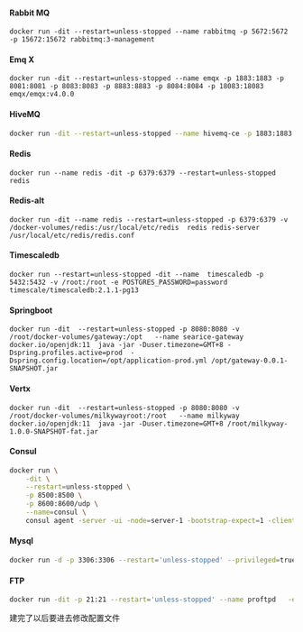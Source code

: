 #### Rabbit MQ

```shell
docker run -dit --restart=unless-stopped --name rabbitmq -p 5672:5672 -p 15672:15672 rabbitmq:3-management
```

#### Emq X

```shell
docker run -dit --restart=unless-stopped --name emqx -p 1883:1883 -p 8081:8081 -p 8083:8083 -p 8883:8883 -p 8084:8084 -p 18083:18083 emqx/emqx:v4.0.0
```

#### HiveMQ

```bash
docker run -dit --restart=unless-stopped --name hivemq-ce -p 1883:1883 -v /home/shawn/docker-volumes/hivemq-ce:/mnt  hivemq/hivemq-ce
```

#### Redis

```shell 
docker run --name redis -dit -p 6379:6379 --restart=unless-stopped redis
```

#### Redis-alt
```shell
docker run -dit --name redis --restart=unless-stopped -p 6379:6379 -v /docker-volumes/redis:/usr/local/etc/redis  redis redis-server /usr/local/etc/redis/redis.conf
```

#### Timescaledb

```shell
docker run --restart=unless-stopped -dit --name  timescaledb -p 5432:5432 -v /root:/root -e POSTGRES_PASSWORD=password timescale/timescaledb:2.1.1-pg13
```

#### Springboot

```shell
docker run -dit  --restart=unless-stopped -p 8080:8080 -v /root/docker-volumes/gateway:/opt   --name searice-gateway  docker.io/openjdk:11  java -jar -Duser.timezone=GMT+8 -Dspring.profiles.active=prod  -Dspring.config.location=/opt/application-prod.yml /opt/gateway-0.0.1-SNAPSHOT.jar

```

#### Vertx

```shell
docker run -dit  --restart=unless-stopped -p 8080:8080 -v /root/docker-volumes/milkywayroot:/root   --name milkyway  docker.io/openjdk:11  java -jar -Duser.timezone=GMT+8 /root/milkyway-1.0.0-SNAPSHOT-fat.jar
```

#### Consul

```bash
docker run \
    -dit \
    --restart=unless-stopped \
    -p 8500:8500 \
    -p 8600:8600/udp \
    --name=consul \
    consul agent -server -ui -node=server-1 -bootstrap-expect=1 -client=0.0.0.0
```



#### Mysql

```bash
docker run -d -p 3306:3306 --restart='unless-stopped' --privileged=true  -e MYSQL_ROOT_PASSWORD=password --name mysql mysql:5.7 --character-set-server=utf8mb4 --collation-server=utf8mb4_general_ci
```

#### FTP

```bash
docker run -dit -p 21:21 --restart='unless-stopped' --name proftpd   -e PASV_ADDRESS=192.168.124.10 instantlinux/proftpd -e MAX_CLIENTS=100000
```

建完了以后要进去修改配置文件




